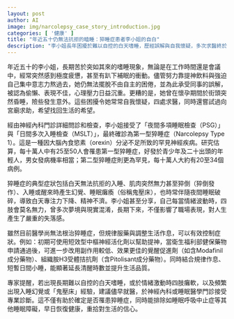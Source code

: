 ```yaml
---
layout: post
author: AI
image: img/narcolepsy_case_story_introduction.jpg
categories: [ '健康' ]
title: "年近五十仍無法抗拒的瞌睡：猝睡症患者李小姐的自白"
description: "李小姐長年困擾於難以自控的白天嗜睡，歷經誤解與自我懷疑，多次求醫終於確診第一型猝睡症。深入解析疾病機轉、症狀特徵及現行治療方式，帶你看見猝睡症患者面臨的身心挑戰與生活轉機。"
---
```

年近五十的李小姐，長期苦於突如其來的嗜睡現象，無論是在工作時間還是會議中，經常突然感到極度疲憊，甚至有趴下補眠的衝動。儘管努力靠提神飲料與強迫自己集中意志力熬過去，她仍無法擺脫不由自主的困倦，並為此承受同事的誤解，被認為偷懶、表現不佳，心理壓力日益沉重。更糟的是，她曾在懷孕期間於街頭突然昏睡，險些發生意外。這些困擾令她常常自我懷疑，四處求醫，同時還嘗試過向宮廟求助，希望找回生活的希望。

經由神經內科門診詳細問診和檢查，李小姐接受了「夜間多項睡眠檢查（PSG）」與「日間多次入睡檢查（MSLT）」，最終確診為第一型猝睡症（Narcolepsy Type 1）。這是一種因大腦內食慾素（orexin）分泌不足所致的罕見神經疾病。研究估算，每十萬人中有25至50人會罹患第一型猝睡症，好發於青少年及二十出頭的年輕人，男女發病機率相當；第二型猝睡症則更為罕見，每十萬人大約有20至34個病例。

猝睡症的典型症狀包括白天無法抗拒的入睡、肌肉突然無力甚至猝倒（猝倒發作）、入睡或醒來時產生幻覺、睡眠癱瘓（俗稱鬼壓床），也時常伴隨夜間睡眠破碎，導致白天專注力下降、精神不濟。李小姐甚至分享，自己每當情緒波動時，四肢會莫名無力，曾多次夢境與現實混淆，長期下來，不僅影響了職場表現，對人生產生了嚴重的失落感。

雖然目前醫學尚無法根治猝睡症，但規律服藥與調整生活作息，可以有效控制症狀。例如：初期可使用短效型中樞神經活化劑以幫助提神，當衛生福利部健保藥物申請通過後，可進一步改用副作用較低、效果更佳的覺醒促進劑（如含Modafinil成分藥物）、組織胺H3受體拮抗劑（含Pitolisant成分藥物）。同時結合規律作息、短暫日間小睡，能顯著延長清醒時數並提升生活品質。

專家提醒，若出現長期難以自控的白天嗜睡，或於情緒激動時四肢癱軟，以及頻繁出現入睡幻覺或「鬼壓床」經驗，建議儘早就醫，於神經內科或睡眠醫學門診接受專業診斷。這不僅有助於確定是否罹患猝睡症，同時能排除如睡眠呼吸中止症等其他睡眠障礙，早日恢復健康，重拾對生活的信心。